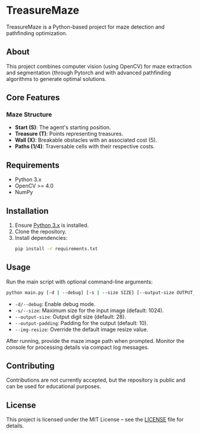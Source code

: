 # TreasureMaze

TreasureMaze is a Python-based project for maze detection and pathfinding optimization.

## About
This project combines computer vision (using OpenCV) for maze extraction and segmentation (through Pytorch and with advanced pathfinding algorithms to generate optimal solutions.

## Core Features

### Maze Structure
- **Start (S)**: The agent's starting position.
- **Treasure (T)**: Points representing treasures.
- **Wall (X)**: Breakable obstacles with an associated cost (5).
- **Paths (1/4)**: Traversable cells with their respective costs.

## Requirements
- Python 3.x
- OpenCV >= 4.0
- NumPy

## Installation
1. Ensure [Python 3.x](https://www.python.org/downloads/) is installed.
2. Clone the repository.
3. Install dependencies:
   ```bash
   pip install -r requirements.txt
   ```

## Usage
Run the main script with optional command-line arguments:
```bash
python main.py [-d | --debug] [-s | --size SIZE] [--output-size OUTPUT_SIZE] [--output-padding OUTPUT_PADDING] [--img-resize IMG_RESIZE]
```
- `-d/--debug`: Enable debug mode.
- `-s/--size`: Maximum size for the input image (default: 1024).
- `--output-size`: Output digit size (default: 28).
- `--output-padding`: Padding for the output (default: 10).
- `--img-resize`: Override the default image resize value.

After running, provide the maze image path when prompted. Monitor the console for processing details via compact log messages.

## Contributing
Contributions are not currently accepted, but the repository is public and can be used for educational purposes.

## License
This project is licensed under the MIT License – see the [LICENSE](LICENSE) file for details.